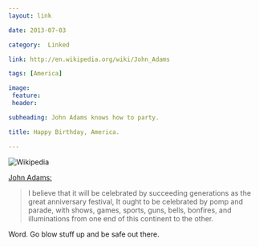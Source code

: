 ```yaml
---
layout: link

date: 2013-07-03

category:  Linked 

link: http://en.wikipedia.org/wiki/John_Adams

tags: [America]

image:
 feature:
 header:

subheading: John Adams knows how to party.

title: Happy Birthday, America.

---
```


![Wikipedia](https://upload.wikimedia.org/wikipedia/commons/thumb/d/df/Official_Presidential_portrait_of_John_Adams_%28by_John_Trumbull%2C_circa_1792%29.jpg/220px-Official_Presidential_portrait_of_John_Adams_%28by_John_Trumbull%2C_circa_1792%29.jpg)


[John Adams:](http://en.wikipedia.org/wiki/John_Adams)

> I believe that it will be celebrated by succeeding generations as the great anniversary festival, It ought to be celebrated by pomp and parade, with shows, games, sports, guns, bells, bonfires, and illuminations from one end of this continent to the other.

Word. Go blow stuff up and be safe out there.